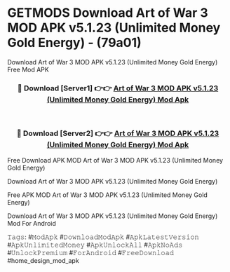 # GETMODS Download Art of War 3 MOD APK v5.1.23 (Unlimited Money Gold Energy) - (79a01)
Download Art of War 3 MOD APK v5.1.23 (Unlimited Money Gold Energy) Free Mod APK

<div align="center">
<h3>🔴 Download [Server1] 👉👉 <a href="https://apk-comot.site?title=Art_of_War_3_MOD_APK_v5.1.23_(Unlimited_Money_Gold_Energy)">Art of War 3 MOD APK v5.1.23 (Unlimited Money Gold Energy) Mod Apk</a></h3><br>

<h3>🔴 Download [Server2] 👉👉 <a href="https://apk-comot.site?title=Art_of_War_3_MOD_APK_v5.1.23_(Unlimited_Money_Gold_Energy)">Art of War 3 MOD APK v5.1.23 (Unlimited Money Gold Energy) Mod Apk</a></h3>
</div>


Free Download APK MOD Art of War 3 MOD APK v5.1.23 (Unlimited Money Gold Energy)

Download Art of War 3 MOD APK v5.1.23 (Unlimited Money Gold Energy) 

Free APK MOD Art of War 3 MOD APK v5.1.23 (Unlimited Money Gold Energy) 

Download Art of War 3 MOD APK v5.1.23 (Unlimited Money Gold Energy) Mod For Android

𝚃𝚊𝚐𝚜: #𝙼𝚘𝚍𝙰𝚙𝚔 #𝙳𝚘𝚠𝚗𝚕𝚘𝚊𝚍𝙼𝚘𝚍𝙰𝚙𝚔 #𝙰𝚙𝚔𝙻𝚊𝚝𝚎𝚜𝚝𝚅𝚎𝚛𝚜𝚒𝚘𝚗 #𝙰𝚙𝚔𝚄𝚗𝚕𝚒𝚖𝚒𝚝𝚎𝚍𝙼𝚘𝚗𝚎𝚢 #𝙰𝚙𝚔𝚄𝚗𝚕𝚘𝚌𝚔𝙰𝚕𝚕 #𝙰𝚙𝚔𝙽𝚘𝙰𝚍𝚜 #𝚄𝚗𝚕𝚘𝚌𝚔𝙿𝚛𝚎𝚖𝚒𝚞𝚖 #𝙵𝚘𝚛𝙰𝚗𝚍𝚛𝚘𝚒𝚍 #𝙵𝚛𝚎𝚎𝙳𝚘𝚠𝚗𝚕𝚘𝚊𝚍 #home_design_mod_apk